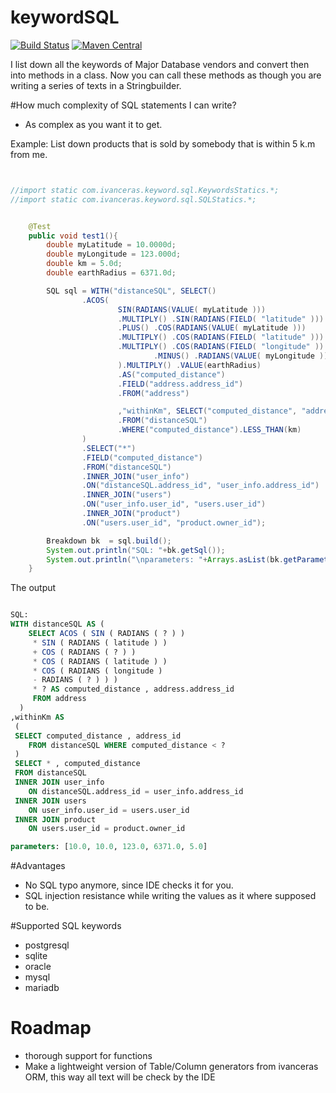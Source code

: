 keywordSQL
==========

[![Build Status](https://api.travis-ci.org/ivanceras/keywordSQL.svg)](https://travis-ci.org/ivanceras/keywordSQL)
[![Maven Central](https://maven-badges.herokuapp.com/maven-central/com.ivanceras/keywordSQL/badge.svg)](https://maven-badges.herokuapp.com/maven-central/com.ivanceras/keywordSQL)

I list down all the keywords of Major Database vendors and convert then into methods in a class.
Now you can call these methods as though you are writing a series of texts in a Stringbuilder.


#How much complexity of SQL statements I can write?
* As complex as you want it to get.

Example: List down products that is sold by somebody that is within 5 k.m from me.

```java


//import static com.ivanceras.keyword.sql.KeywordsStatics.*;
//import static com.ivanceras.keyword.sql.SQLStatics.*;


	@Test
	public void test1(){
		double myLatitude = 10.0000d;
		double myLongitude = 123.000d;
		double km = 5.0d;
		double earthRadius = 6371.0d;

		SQL sql = WITH("distanceSQL", SELECT()
				.ACOS(
						SIN(RADIANS(VALUE( myLatitude )))
						.MULTIPLY() .SIN(RADIANS(FIELD( "latitude" )))
						.PLUS() .COS(RADIANS(VALUE( myLatitude )))
						.MULTIPLY() .COS(RADIANS(FIELD( "latitude" )))
						.MULTIPLY() .COS(RADIANS(FIELD( "longitude" ))
								.MINUS() .RADIANS(VALUE( myLongitude )))
						).MULTIPLY() .VALUE(earthRadius)
						.AS("computed_distance")
						.FIELD("address.address_id")
						.FROM("address")

						,"withinKm", SELECT("computed_distance", "address_id")
						.FROM("distanceSQL")
						.WHERE("computed_distance").LESS_THAN(km)
				)
				.SELECT("*")
				.FIELD("computed_distance")
				.FROM("distanceSQL") 
				.INNER_JOIN("user_info")
				.ON("distanceSQL.address_id", "user_info.address_id")
				.INNER_JOIN("users")
				.ON("user_info.user_id", "users.user_id")
				.INNER_JOIN("product")
				.ON("users.user_id", "product.owner_id");

		Breakdown bk  = sql.build();
		System.out.println("SQL: "+bk.getSql());
		System.out.println("\nparameters: "+Arrays.asList(bk.getParameters()));
	}
```
The output

```sql

SQL:
WITH distanceSQL AS ( 
	SELECT ACOS ( SIN ( RADIANS ( ? ) ) 
	 * SIN ( RADIANS ( latitude ) ) 
	 + COS ( RADIANS ( ? ) ) 
	 * COS ( RADIANS ( latitude ) ) 
	 * COS ( RADIANS ( longitude ) 
	 - RADIANS ( ? ) ) ) 
	 * ? AS computed_distance , address.address_id 
	 FROM address 
  ) 
,withinKm AS 
 ( 
 SELECT computed_distance , address_id 
 	FROM distanceSQL WHERE computed_distance < ? 
 ) 
 SELECT * , computed_distance 
 FROM distanceSQL 
 INNER JOIN user_info 
 	ON distanceSQL.address_id = user_info.address_id 
 INNER JOIN users 
 	ON user_info.user_id = users.user_id 
 INNER JOIN product 
 	ON users.user_id = product.owner_id 

parameters: [10.0, 10.0, 123.0, 6371.0, 5.0]

```


#Advantages
* No SQL typo anymore, since IDE checks it for you.
* SQL injection resistance while writing the values as it where supposed to be.


#Supported SQL keywords

* postgresql
* sqlite
* oracle
* mysql
* mariadb

# Roadmap

* thorough support for functions
* Make a lightweight version of Table/Column generators from ivanceras ORM, this way all text will be check by the IDE

